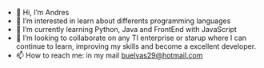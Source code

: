 - 👋 Hi, I’m Andres
- 👀 I’m interested in learn about differents programming languages
- 🌱 I’m currently learning Python, Java and FrontEnd with JavaScript
- 💞️ I’m looking to collaborate on any TI enterprise or starup where I can continue to learn, improving my skills and become a excellent developer.
- 📫 How to reach me: in my mail buelvas29@hotmail.com

<!---
asbsdn/asbsdn is a ✨ special ✨ repository because its `README.md` (this file) appears on your GitHub profile.
You can click the Preview link to take a look at your changes.
--->

